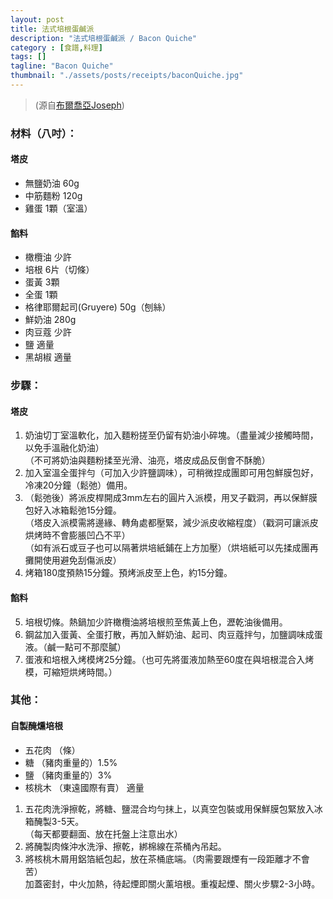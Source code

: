 ```yaml
---
layout: post
title: 法式培根蛋鹹派
description: "法式培根蛋鹹派 / Bacon Quiche"
category : [食譜,料理]
tags: []
tagline: "Bacon Quiche"
thumbnail: "./assets/posts/receipts/baconQuiche.jpg"
---
```

> (源自[布爾喬亞Joseph](https://www.facebook.com/lacuisinebourgeoise/))  

### 材料（八吋）： 
	 
#### 塔皮  
- 無鹽奶油 60g    
- 中筋麵粉 120g  
- 雞蛋 1顆（室溫）  

#### 餡料  
- 橄欖油 少許  
- 培根 6片（切條）  
- 蛋黃 3顆  
- 全蛋 1顆  
- 格律耶爾起司(Gruyere) 50g（刨絲）   
- 鮮奶油 280g  
- 肉豆蔻 少許  
- 鹽 適量  
- 黑胡椒 適量  


### 步驟：  

#### 塔皮   
1. 奶油切丁室溫軟化，加入麵粉搓至仍留有奶油小碎塊。（盡量減少接觸時間，以免手溫融化奶油）  
（不可將奶油與麵粉揉至光滑、油亮，塔皮成品反倒會不酥脆）  
2. 加入室溫全蛋拌勻（可加入少許鹽調味），可稍微捏成團即可用包鮮膜包好，冷凍20分鐘（鬆弛）備用。  
3. （鬆弛後）將派皮桿開成3mm左右的圓片入派模，用叉子戳洞，再以保鮮膜包好入冰箱鬆弛15分鐘。  
（塔皮入派模需將邊緣、轉角處都壓緊，減少派皮收縮程度）（戳洞可讓派皮烘烤時不會膨脹凹凸不平）  
（如有派石或豆子也可以隔著烘培紙鋪在上方加壓）（烘培紙可以先揉成團再攤開使用避免刮傷派皮）  
4. 烤箱180度預熱15分鐘。預烤派皮至上色，約15分鐘。  

#### 餡料  
5. 培根切條。熱鍋加少許橄欖油將培根煎至焦黃上色，瀝乾油後備用。 
6. 鋼盆加入蛋黃、全蛋打散，再加入鮮奶油、起司、肉豆蔻拌勻，加鹽調味成蛋液。（鹹一點可不那麼膩）  
7. 蛋液和培根入烤模烤25分鐘。（也可先將蛋液加熱至60度在與培根混合入烤模，可縮短烘烤時間。）  

### 其他：

#### 自製醃燻培根
- 五花肉 （條）  
- 糖 （豬肉重量的）1.5%     
- 鹽 （豬肉重量的）3%  
- 核桃木 （東遠國際有賣） 適量

1. 五花肉洗淨擦乾，將糖、鹽混合均勻抹上，以真空包裝或用保鮮膜包緊放入冰箱醃製3-5天。  
（每天都要翻面、放在托盤上注意出水）
2. 將醃製肉條沖水洗淨、擦乾，綁棉線在茶桶內吊起。
3. 將核桃木屑用鋁箔紙包起，放在茶桶底端。（肉需要跟煙有一段距離才不會苦）  
加蓋密封，中火加熱，待起煙即關火薰培根。重複起煙、關火步驟2-3小時。  
